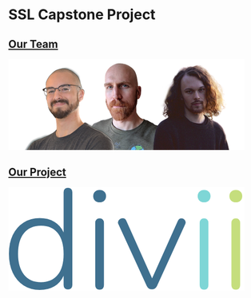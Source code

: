 <div markdown="1">
<h1 class="landing-title">SSL Capstone Project</h1>
</div>
<div class="landing-page" markdown="1">

<div class="landing-block" markdown="1">
<a href="team.html" style="width: 100% height=100%">
<h2>Our Team</h2>

<img src="images/team.png" class="team">
</a>
</div>

<div class="landing-block" markdown="1">
<a href="project.html" style="width: 100% height=100%">
<h2>Our Project</h2>

<img src="images/divii-logo.png" class="team">
</a>
</div>
</div>
<br>
